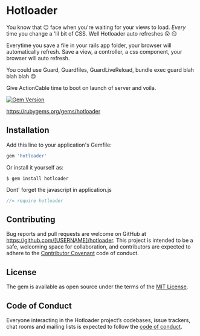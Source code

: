 # Hotloader
You know that :expressionless: face when you're waiting for your views to load. _Every_ time you change a 'lil bit of CSS. Well Hotloader auto refreshes :open_mouth: :smirk:


Everytime you save a file in your rails app folder, your browser will automatically refresh. Save a view, a controller, a css component, your browser will auto refresh.

You could use Guard, Guardfiles, GuardLiveReload, bundle exec guard blah blah blah :unamused: 


Give ActionCable time to boot on launch of server and voila.

[![Gem Version](https://badge.fury.io/rb/hotloader.svg)](https://badge.fury.io/rb/hotloader)

https://rubygems.org/gems/hotloader

## Installation

Add this line to your application's Gemfile:

```ruby
gem 'hotloader'
```

Or install it yourself as:

    $ gem install hotloader
    
    
Dont' forget the javascript in application.js

``` javascript
//= require hotloader
```

## Contributing

Bug reports and pull requests are welcome on GitHub at https://github.com/[USERNAME]/hotloader. This project is intended to be a safe, welcoming space for collaboration, and contributors are expected to adhere to the [Contributor Covenant](http://contributor-covenant.org) code of conduct.

## License

The gem is available as open source under the terms of the [MIT License](https://opensource.org/licenses/MIT).

## Code of Conduct

Everyone interacting in the Hotloader project’s codebases, issue trackers, chat rooms and mailing lists is expected to follow the [code of conduct](https://github.com/[USERNAME]/hotloader/blob/master/CODE_OF_CONDUCT.md).

